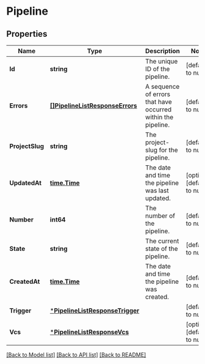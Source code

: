 # Pipeline

## Properties
Name | Type | Description | Notes
------------ | ------------- | ------------- | -------------
**Id** | **string** | The unique ID of the pipeline. | [default to null]
**Errors** | [**[]PipelineListResponseErrors**](PipelineListResponse_errors.md) | A sequence of errors that have occurred within the pipeline. | [default to null]
**ProjectSlug** | **string** | The project-slug for the pipeline. | [default to null]
**UpdatedAt** | [**time.Time**](time.Time.md) | The date and time the pipeline was last updated. | [optional] [default to null]
**Number** | **int64** | The number of the pipeline. | [default to null]
**State** | **string** | The current state of the pipeline. | [default to null]
**CreatedAt** | [**time.Time**](time.Time.md) | The date and time the pipeline was created. | [default to null]
**Trigger** | [***PipelineListResponseTrigger**](PipelineListResponse_trigger.md) |  | [default to null]
**Vcs** | [***PipelineListResponseVcs**](PipelineListResponse_vcs.md) |  | [optional] [default to null]

[[Back to Model list]](../README.md#documentation-for-models) [[Back to API list]](../README.md#documentation-for-api-endpoints) [[Back to README]](../README.md)

